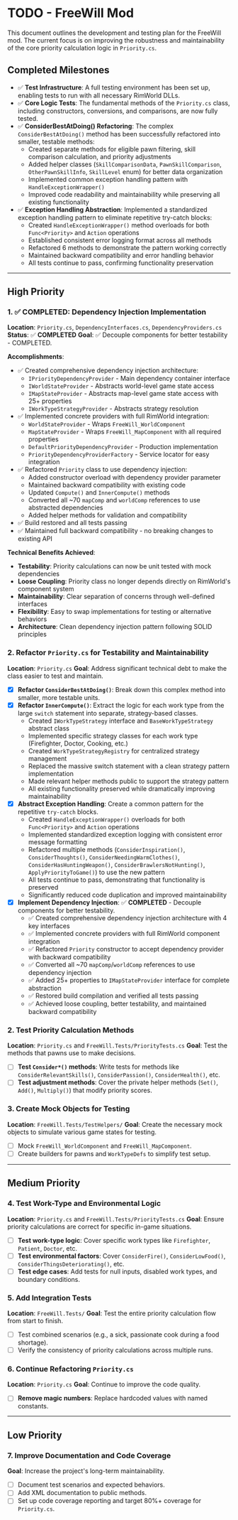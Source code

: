 # TODO - FreeWill Mod

This document outlines the development and testing plan for the FreeWill mod. The current focus is on improving the robustness and maintainability of the core priority calculation logic in `Priority.cs`.

## Completed Milestones
- ✅ **Test Infrastructure**: A full testing environment has been set up, enabling tests to run with all necessary RimWorld DLLs.
- ✅ **Core Logic Tests**: The fundamental methods of the `Priority.cs` class, including constructors, conversions, and comparisons, are now fully tested.
- ✅ **ConsiderBestAtDoing() Refactoring**: The complex `ConsiderBestAtDoing()` method has been successfully refactored into smaller, testable methods:
  - Created separate methods for eligible pawn filtering, skill comparison calculation, and priority adjustments
  - Added helper classes (`SkillComparisonData`, `PawnSkillComparison`, `OtherPawnSkillInfo`, `SkillLevel` enum) for better data organization
  - Implemented common exception handling pattern with `HandleExceptionWrapper()`
  - Improved code readability and maintainability while preserving all existing functionality
- ✅ **Exception Handling Abstraction**: Implemented a standardized exception handling pattern to eliminate repetitive try-catch blocks:
  - Created `HandleExceptionWrapper()` method overloads for both `Func<Priority>` and `Action` operations
  - Established consistent error logging format across all methods
  - Refactored 6 methods to demonstrate the pattern working correctly
  - Maintained backward compatibility and error handling behavior
  - All tests continue to pass, confirming functionality preservation

---

## High Priority

### 1. **✅ COMPLETED: Dependency Injection Implementation**
**Location**: `Priority.cs`, `DependencyInterfaces.cs`, `DependencyProviders.cs`
**Status**: ✅ **COMPLETED**
**Goal**: ✅ Decouple components for better testability - COMPLETED.

**Accomplishments**:
- ✅ Created comprehensive dependency injection architecture:
  - `IPriorityDependencyProvider` - Main dependency container interface
  - `IWorldStateProvider` - Abstracts world-level game state access  
  - `IMapStateProvider` - Abstracts map-level game state access with 25+ properties
  - `IWorkTypeStrategyProvider` - Abstracts strategy resolution
- ✅ Implemented concrete providers with full RimWorld integration:
  - `WorldStateProvider` - Wraps `FreeWill_WorldComponent`
  - `MapStateProvider` - Wraps `FreeWill_MapComponent` with all required properties
  - `DefaultPriorityDependencyProvider` - Production implementation  
  - `PriorityDependencyProviderFactory` - Service locator for easy integration
- ✅ Refactored `Priority` class to use dependency injection:
  - Added constructor overload with dependency provider parameter
  - Maintained backward compatibility with existing code
  - Updated `Compute()` and `InnerCompute()` methods
  - Converted all ~70 `mapComp` and `worldComp` references to use abstracted dependencies
  - Added helper methods for validation and compatibility
- ✅ Build restored and all tests passing
- ✅ Maintained full backward compatibility - no breaking changes to existing API

**Technical Benefits Achieved**:
- **Testability**: Priority calculations can now be unit tested with mock dependencies
- **Loose Coupling**: Priority class no longer depends directly on RimWorld's component system
- **Maintainability**: Clear separation of concerns through well-defined interfaces
- **Flexibility**: Easy to swap implementations for testing or alternative behaviors
- **Architecture**: Clean dependency injection pattern following SOLID principles

### 2. Refactor `Priority.cs` for Testability and Maintainability
**Location**: `Priority.cs`
**Goal**: Address significant technical debt to make the class easier to test and maintain.
- [x] **Refactor `ConsiderBestAtDoing()`**: Break down this complex method into smaller, more testable units.
- [x] **Refactor `InnerCompute()`**: Extract the logic for each work type from the large `switch` statement into separate, strategy-based classes.
  - Created `IWorkTypeStrategy` interface and `BaseWorkTypeStrategy` abstract class
  - Implemented specific strategy classes for each work type (Firefighter, Doctor, Cooking, etc.)
  - Created `WorkTypeStrategyRegistry` for centralized strategy management
  - Replaced the massive switch statement with a clean strategy pattern implementation
  - Made relevant helper methods public to support the strategy pattern
  - All existing functionality preserved while dramatically improving maintainability
- [x] **Abstract Exception Handling**: Create a common pattern for the repetitive `try-catch` blocks.
  - Created `HandleExceptionWrapper()` overloads for both `Func<Priority>` and `Action` operations
  - Implemented standardized exception logging with consistent error message formatting
  - Refactored multiple methods (`ConsiderInspiration()`, `ConsiderThoughts()`, `ConsiderNeedingWarmClothes()`, `ConsiderHasHuntingWeapon()`, `ConsiderBrawlersNotHunting()`, `ApplyPriorityToGame()`) to use the new pattern
  - All tests continue to pass, demonstrating that functionality is preserved
  - Significantly reduced code duplication and improved maintainability
- [x] **Implement Dependency Injection**: ✅ **COMPLETED** - Decouple components for better testability.
  - ✅ Created comprehensive dependency injection architecture with 4 key interfaces
  - ✅ Implemented concrete providers with full RimWorld component integration  
  - ✅ Refactored `Priority` constructor to accept dependency provider with backward compatibility
  - ✅ Converted all ~70 `mapComp`/`worldComp` references to use dependency injection
  - ✅ Added 25+ properties to `IMapStateProvider` interface for complete abstraction
  - ✅ Restored build compilation and verified all tests passing
  - ✅ Achieved loose coupling, better testability, and maintained backward compatibility

### 2. Test Priority Calculation Methods
**Location**: `Priority.cs` and `FreeWill.Tests/PriorityTests.cs`
**Goal**: Test the methods that pawns use to make decisions.
- [ ] **Test `Consider*()` methods**: Write tests for methods like `ConsiderRelevantSkills()`, `ConsiderPassion()`, `ConsiderHealth()`, etc.
- [ ] **Test adjustment methods**: Cover the private helper methods (`Set()`, `Add()`, `Multiply()`) that modify priority scores.

### 3. Create Mock Objects for Testing
**Location**: `FreeWill.Tests/TestHelpers/`
**Goal**: Create the necessary mock objects to simulate various game states for testing.
- [ ] Mock `FreeWill_WorldComponent` and `FreeWill_MapComponent`.
- [ ] Create builders for pawns and `WorkTypeDefs` to simplify test setup.

---

## Medium Priority

### 4. Test Work-Type and Environmental Logic
**Location**: `Priority.cs` and `FreeWill.Tests/PriorityTests.cs`
**Goal**: Ensure priority calculations are correct for specific in-game situations.
- [ ] **Test work-type logic**: Cover specific work types like `Firefighter`, `Patient`, `Doctor`, etc.
- [ ] **Test environmental factors**: Cover `ConsiderFire()`, `ConsiderLowFood()`, `ConsiderThingsDeteriorating()`, etc.
- [ ] **Test edge cases**: Add tests for null inputs, disabled work types, and boundary conditions.

### 5. Add Integration Tests
**Location**: `FreeWill.Tests/`
**Goal**: Test the entire priority calculation flow from start to finish.
- [ ] Test combined scenarios (e.g., a sick, passionate cook during a food shortage).
- [ ] Verify the consistency of priority calculations across multiple runs.

### 6. Continue Refactoring `Priority.cs`
**Location**: `Priority.cs`
**Goal**: Continue to improve the code quality.
- [ ] **Remove magic numbers**: Replace hardcoded values with named constants.

---

## Low Priority

### 7. Improve Documentation and Code Coverage
**Goal**: Increase the project's long-term maintainability.
- [ ] Document test scenarios and expected behaviors.
- [ ] Add XML documentation to public methods.
- [ ] Set up code coverage reporting and target 80%+ coverage for `Priority.cs`.
